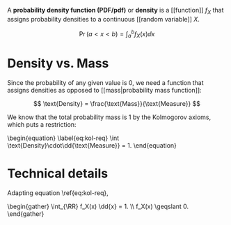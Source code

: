 A **probability density function (PDF/pdf)** or **density** is a [[function]] $f_X$ that assigns probability densities to a continuous [[random variable]] $X$. 

$$
\Pr(a < x < b) = \int_a^b f_X(x) \dd{x}
$$

# Density vs. Mass

Since the probability of any given value is 0, we need a function that assigns densities as opposed to [[mass|probability mass function]]:

$$
\text{Density} = \frac{\text{Mass}}{\text{Measure}}
$$

We know that the total probability mass is 1 by the Kolmogorov axioms, which puts a restriction:

\begin{equation}
\label{eq:kol-req}
\int \text{Density}\cdot\dd{\text{Measure}} = 1.
\end{equation}


# Technical details

Adapting equation \ref{eq:kol-req},

\begin{gather}
\int_{\RR} f_X(x) \dd{x} = 1. \\\\
f_X(x) \geqslant 0.
\end{gather}
